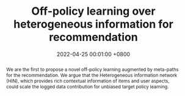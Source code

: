 ---
title:          "Off-policy learning over heterogeneous information for recommendation"
date:           2022-04-25 00:01:00 +0800
selected:       true
pub:            "the ACM Web Conference 2022"
pub_date:       "2022"
abstract: >-
  We are the first to propose a novel off-policy learning augmented by meta-paths for the recommendation. We argue that the Heterogeneous information network (HIN), which provides rich contextual information of items and user aspects, could scale the logged data contribution for unbiased target policy learning.
cover:          /assets/images/covers/cover2.jpg
authors:
  - Xiangmeng Wang
  - Qian Li
  - Dianer Yu
  - Guandong Xu
links:
  Paper: https://dl.acm.org/doi/abs/10.1145/3485447.3512072
---